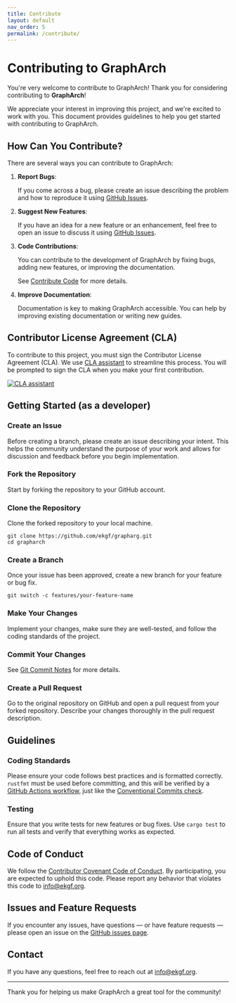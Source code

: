 ```yaml
---
title: Contribute
layout: default
nav_order: 5
permalink: /contribute/
---
```


# Contributing to GraphArch

You're very welcome to contribute to GraphArch!
Thank you for considering contributing to **GraphArch**!

We appreciate your interest in improving this
project, and we're excited to work with you.
This document provides guidelines to help you
get started with contributing to GraphArch.

## How Can You Contribute?

There are several ways you can contribute to GraphArch:

1. **Report Bugs**:

   If you come across a bug, please create an
   issue describing the problem and how to
   reproduce it using [GitHub Issues](https://github.com/ekgf/grapharch/issues).

2. **Suggest New Features**:

   If you have an idea for a new feature or an
   enhancement, feel free to open an issue to
   discuss it using [GitHub Issues](https://github.com/ekgf/grapharch/issues).

3. **Code Contributions**:

   You can contribute to the development of
   GraphArch by fixing bugs,
   adding new features,
   or improving the documentation.

   See [Contribute Code](contribute-code.md) for more details.

4. **Improve Documentation**:

   Documentation is key to making GraphArch
   accessible.
   You can help by improving existing
   documentation or writing new guides.

## Contributor License Agreement (CLA)

To contribute to this project, you must sign
the Contributor License Agreement (CLA).
We use [CLA assistant](https://cla-assistant.io/) to streamline this process.
You will be prompted to sign the CLA when you
make your first contribution.

[![CLA assistant](https://cla-assistant.io/readme/badge/EKGF/grapharch)](https://cla-assistant.io/EKGF/grapharch)

## Getting Started (as a developer)

### Create an Issue

Before creating a branch, please create an
issue describing your intent.
This helps the community understand the
purpose of your work and allows for
discussion and feedback before you
begin implementation.

### Fork the Repository

Start by forking the repository to your
GitHub account.

### Clone the Repository

Clone the forked repository to your
local machine.

```shell
git clone https://github.com/ekgf/grapharg.git
cd grapharch
```

### Create a Branch

Once your issue has been approved, create a new branch for your feature or bug fix.

```shell
git switch -c features/your-feature-name
```

### Make Your Changes

Implement your changes, make sure they are
well-tested, and follow the coding standards
of the project.

### Commit Your Changes

See [Git Commit Notes](git-commit.md) for more details.

### Create a Pull Request

Go to the original repository on GitHub and
open a pull request from your forked repository.
Describe your changes thoroughly in the pull
request description.

## Guidelines

### Coding Standards

Please ensure your code follows best practices
and is formatted correctly.
`rustfmt` must be used before committing,
and this will be verified by a
[GitHub Actions workflow](../../.github/workflows/rust-ci.yml),
just like the [Conventional Commits check](../../.github/workflows/check-commits.yml).

### Testing

Ensure that you write tests for new features
or bug fixes.
Use `cargo test` to run all tests and verify
that everything works as expected.

## Code of Conduct

We follow the [Contributor Covenant Code of Conduct](CODE_OF_CONDUCT.md).
By participating, you are expected to uphold this code.
Please report any behavior that violates this code to
[info@ekgf.org](mailto:info@ekgf.org).

## Issues and Feature Requests

If you encounter any issues, have questions
&mdash; or have feature requests &mdash; please open an issue on the
[GitHub issues page](https://github.com/ekgf/grapharg/issues).

## Contact

If you have any questions, feel free to reach out at [info@ekgf.org](mailto:info@ekgf.org).

---

Thank you for helping us make GraphArch a great tool for the community!
